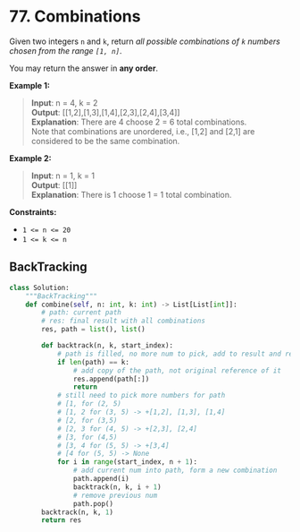 # 77. Combinations


Given two integers `n` and `k`, return *all possible combinations of `k` numbers chosen from the range `[1, n]`*.

You may return the answer in **any order**.


**Example 1:**

>**Input**: n = 4, k = 2  
**Output**: [[1,2],[1,3],[1,4],[2,3],[2,4],[3,4]]  
**Explanation**: There are 4 choose 2 = 6 total combinations.  
Note that combinations are unordered, i.e., [1,2] and [2,1] are considered to be the same combination.


**Example 2:**

>**Input**: n = 1, k = 1  
**Output**: [[1]]  
**Explanation**: There is 1 choose 1 = 1 total combination.  
 

**Constraints:**

* `1 <= n <= 20`
* `1 <= k <= n`

## BackTracking
```python
class Solution:
    """BackTracking"""
    def combine(self, n: int, k: int) -> List[List[int]]:
        # path: current path
        # res: final result with all combinations
        res, path = list(), list()

        def backtrack(n, k, start_index):
            # path is filled, no more num to pick, add to result and return
            if len(path) == k:
                # add copy of the path, not original reference of it
                res.append(path[:])
                return
            # still need to pick more numbers for path
            # [1, for (2, 5)
            # [1, 2 for (3, 5) -> +[1,2], [1,3], [1,4]
            # [2, for (3,5)
            # [2, 3 for (4, 5) -> +[2,3], [2,4]
            # [3, for (4,5)
            # [3, 4 for (5, 5) -> +[3,4]
            # [4 for (5, 5) -> None
            for i in range(start_index, n + 1):
                # add current num into path, form a new combination
                path.append(i)
                backtrack(n, k, i + 1)
                # remove previous num
                path.pop()
        backtrack(n, k, 1)
        return res
```

